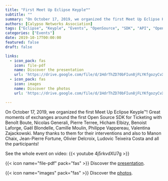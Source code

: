 ```yaml
---
title: "First Meet Up Eclipse Keyple™"
subtitle: ""
summary: "On October 17, 2019, we organized the first Meet Up Eclipse Keyple™!"
authors: [Calypso Networks Association]
tags: ["Eclipse", "Keyple", "Events", "OpenSource", "SDK", "API", "OpenSolutions", "Ticketing", "MaaS", "CNA"]
categories: ["Events"]
date: 2019-10-17T00:00:00
featured: false
draft: false

links:
  - icon_pack: fas
    icon: file-pdf
    name: Discover the presentation
    url: 'https://drive.google.com/file/d/1HdrThZD70bFIun8jFLYKfgozyCvX9SQg/view'
  - icon_pack: fas
    icon: images
    name: Discover the photos
    url: 'https://drive.google.com/file/d/1HdrThZD70bFIun8jFLYKfgozyCvX9SQg/view'

---
```


On October 17, 2019, we organized the first Meet Up Eclipse Keyple™! 
Great moments of exchanges around the first Open Source SDK for Ticketing with Benoît Boute, 
Nicolas Generali, Pierre Terree, Hicham Elbizy, Benoist Laforge, Gaël Blondelle, Camille Moulin, 
Philippe Vappereau, Valentina Zajackowski. Many thanks to them for their interventions and also 
to Manon Chaix, Jean-Pierre Fortune, Olivier Delcroix, Ludovic Teixeira Costa and all the participants!


See the whole event on video:
{{< youtube 4j5rkvdXU7g >}}

{{< icon name="file-pdf" pack="fas" >}} Discover the [presentation](https://drive.google.com/file/d/1GAAhW-mv-E6kxqVySv8-KSjMJ15tZBkM/view).

{{< icon name="images" pack="fas" >}} Discover the [photos](https://drive.google.com/drive/folders/1StRgiAxKrn0mHsP9WwIQ_bopQW-eGVb8).